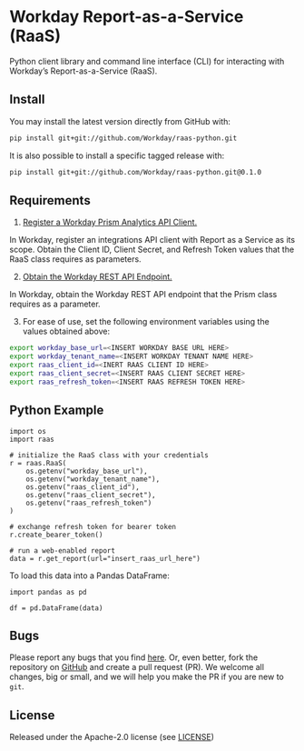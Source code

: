 # Workday Report-as-a-Service (RaaS)

Python client library and command line interface (CLI) for interacting with
Workday’s Report-as-a-Service (RaaS).

## Install
You may install the latest version directly from GitHub with:

```bash
pip install git+git://github.com/Workday/raas-python.git
```

It is also possible to install a specific tagged release with:

```bash
pip install git+git://github.com/Workday/raas-python.git@0.1.0
```

## Requirements

1. [Register a Workday Prism Analytics API Client.](https://doc.workday.com/reader/J1YvI9CYZUWl1U7_PSHyHA/qAugF2pRAGtECVLHKdMO_A)

In Workday, register an integrations API client with Report as a Service as its
scope. Obtain the Client ID, Client Secret, and Refresh Token values that the
RaaS class requires as parameters.

2. [Obtain the Workday REST API Endpoint.](https://doc.workday.com/reader/J1YvI9CYZUWl1U7_PSHyHA/L_RKkfJI6bKu1M2~_mfesQ)

In Workday, obtain the Workday REST API endpoint that the Prism class requires
as a parameter.

3. For ease of use, set the following environment variables using the values obtained above:

```bash
export workday_base_url=<INSERT WORKDAY BASE URL HERE>
export workday_tenant_name=<INSERT WORKDAY TENANT NAME HERE>
export raas_client_id=<INERT RAAS CLIENT ID HERE>
export raas_client_secret=<INSERT RAAS CLIENT SECRET HERE>
export raas_refresh_token=<INSERT RAAS REFRESH TOKEN HERE>
```

## Python Example

```{python}
import os
import raas

# initialize the RaaS class with your credentials
r = raas.RaaS(
    os.getenv("workday_base_url"),
    os.getenv("workday_tenant_name"),
    os.getenv("raas_client_id"),
    os.getenv("raas_client_secret"),
    os.getenv("raas_refresh_token")
)

# exchange refresh token for bearer token
r.create_bearer_token()

# run a web-enabled report
data = r.get_report(url="insert_raas_url_here")
```

To load this data into a Pandas DataFrame:

```{python}
import pandas as pd

df = pd.DataFrame(data)
```

## Bugs
Please report any bugs that you find [here](https://github.com/Workday/raas-python/issues).
Or, even better, fork the repository on [GitHub](https://github.com/Workday/raas-python)
and create a pull request (PR). We welcome all changes, big or small, and we
will help you make the PR if you are new to `git`.

## License
Released under the Apache-2.0 license (see [LICENSE](https://github.com/Workday/raas-python/blob/master/LICENSE))
